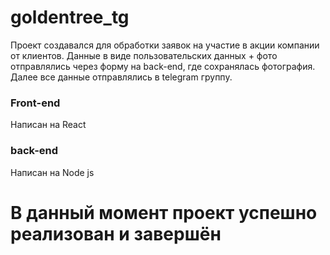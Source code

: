 # goldentree_tg
Проект создавался для обработки заявок на участие в акции компании от клиентов.
Данные в виде пользовательских данных + фото отправлялись через форму на back-end, где сохранялась фотография. Далее все данные отправлялись в telegram группу.

### Front-end
Написан на React
### back-end
Написан на Node js

# В данный момент проект успешно реализован и завершён

